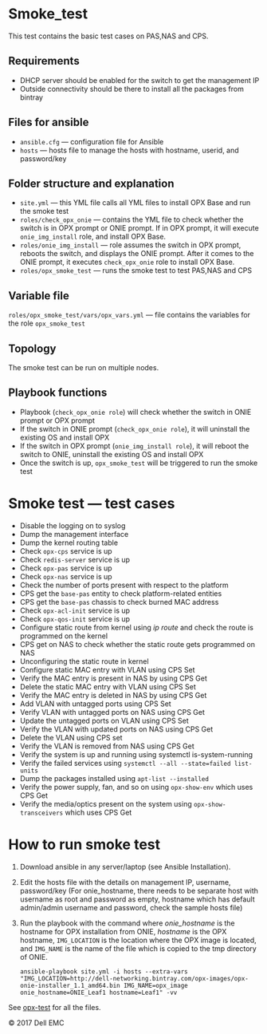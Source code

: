 # Smoke_test
This test contains the basic test cases on PAS,NAS and CPS.

## Requirements
- DHCP server should be enabled for the switch to get the management IP
- Outside connectivity should be there to install all the packages from bintray

## Files for ansible
- `ansible.cfg` — configuration file for Ansible
- `hosts` — hosts file to manage the hosts with hostname, userid, and password/key

## Folder structure and explanation
- `site.yml` — this YML file calls all YML files to install OPX Base and run the smoke test
- `roles/check_opx_onie` — contains the YML file to check whether the switch is in OPX prompt or ONIE prompt. If in OPX prompt, it will execute `onie_img_install` role, and install OPX Base.
- `roles/onie_img_install` —  role assumes the switch in OPX prompt, reboots the switch, and displays the ONIE prompt. After it comes to the ONIE prompt, it executes `check_opx_onie` role to install OPX Base.
- `roles/opx_smoke_test` — runs the smoke test to test PAS,NAS and CPS

## Variable file
`roles/opx_smoke_test/vars/opx_vars.yml` —  file contains the variables for the role `opx_smoke_test`

## Topology
The smoke test can be run on multiple nodes.

## Playbook functions
- Playbook (`check_opx_onie role`) will check whether the switch in ONIE prompt or OPX prompt
- If the switch in ONIE prompt (`check_opx_onie role`), it will uninstall the existing OS and install OPX
- If the switch in OPX prompt (`onie_img_install role`), it will reboot the switch to ONIE, uninstall the existing OS and install OPX
- Once the switch is up, `opx_smoke_test` will be triggered to run the smoke test

# Smoke test — test cases

- Disable the logging on to syslog
- Dump the management interface
- Dump the kernel routing table
- Check `opx-cps` service is up
- Check `redis-server` service is up
- Check `opx-pas` service is up
- Check `opx-nas` service is up
- Check the number of ports present with respect to the platform
- CPS get the `base-pas` entity to check platform-related entities
- CPS get the `base-pas` chassis to check burned MAC address
- Check `opx-acl-init` service is up
- Check `opx-qos-init` service is up
- Configure static route from kernel using *ip route* and check the route is programmed on the kernel
- CPS get on NAS to check whether the static route gets programmed on NAS
- Unconfiguring the static route in kernel
- Configure static MAC entry with VLAN using CPS Set
- Verify the MAC entry is present in NAS by using CPS Get
- Delete the static MAC entry with VLAN using CPS Set
- Verify the MAC entry is deleted in NAS by using CPS Get
- Add VLAN with untagged ports using CPS Set
- Verify VLAN with untagged ports on NAS using CPS Get
- Update the untagged ports on VLAN using CPS Set
- Verify the VLAN with updated ports on NAS using CPS Get
- Delete the VLAN using CPS set
- Verify the VLAN is removed from NAS using CPS Get
- Verify the system is up and running using systemctl is-system-running
- Verify the failed services using `systemctl --all --state=failed list-units`
- Dump the packages installed using `apt-list --installed`
- Verify the power supply, fan, and so on using `opx-show-env` which uses CPS Get
- Verify the media/optics present on the system using `opx-show-transceivers` which uses CPS Get

# How to run smoke test

1. Download ansible in any server/laptop (see Ansible Installation).
2. Edit the hosts file with the details on management IP, username, password/key (For onie_hostname, there needs to be separate host with username as root and password as empty, hostname which has default admin/admin username and password, check the sample hosts file)
3. Run the playbook with the command where *onie_hostname* is the hostname for OPX installation from ONIE, *hostname* is the OPX hostname, `IMG_LOCATION` is the location where the OPX image is located, and `IMG_NAME` is the name of the file which is copied to the tmp directory of ONIE.

    `ansible-playbook site.yml -i hosts --extra-vars "IMG_LOCATION=http://dell-networking.bintray.com/opx-images/opx-onie-installer_1.1_amd64.bin IMG_NAME=opx_image onie_hostname=ONIE_Leaf1 hostname=Leaf1" -vv`

See [opx-test](https://github.com/open-switch/opx-test) for all the files.

© 2017 Dell EMC

